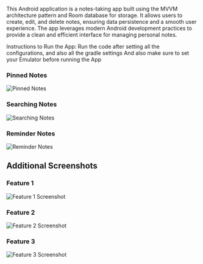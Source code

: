 This Android application is a notes-taking app built using the MVVM architecture pattern and Room database for storage. It allows users to create, edit, and delete notes, ensuring data persistence and a smooth user experience. The app leverages modern Android development practices to provide a clean and efficient interface for managing personal notes.

Instructions to Run the App: 
Run the code after setting all the configurations, and also all the gradle settings
And also make sure to set your Emulator before running the App

### Pinned Notes
![Pinned Notes](images/345398122-1c18c75f-fd66-48a0-a13d-f7c67788d7b7.png)

### Searching Notes
![Searching Notes](images/SearchingNotes.jpeg)

### Reminder Notes
![Reminder Notes](images/ReminderNotes.jpeg)

## Additional Screenshots

### Feature 1
![Feature 1 Screenshot](images/345397814-e2edf342-8262-40db-a823-dc3a9ce5c295.png)

### Feature 2
![Feature 2 Screenshot](images/345398054-e43595f8-bb87-4172-994f-e7b46f99bdde.png)

### Feature 3
![Feature 3 Screenshot](images/345398196-6be321e9-99b0-4d80-a1f9-299328898f96.png)
